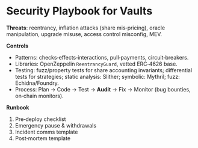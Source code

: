 # Security Playbook for Vaults

**Threats**: reentrancy, inflation attacks (share mis‑pricing), oracle manipulation, upgrade misuse, access control misconfig, MEV.

**Controls**
- Patterns: checks‑effects‑interactions, pull‑payments, circuit‑breakers.
- Libraries: OpenZeppelin `ReentrancyGuard`, vetted ERC‑4626 base.
- Testing: fuzz/property tests for share accounting invariants; differential tests for strategies; static analysis: Slither; symbolic: Mythril; fuzz: Echidna/Foundry.
- Process: Plan → Code → Test → **Audit** → Fix → Monitor (bug bounties, on‑chain monitors).

**Runbook**
1) Pre‑deploy checklist
2) Emergency pause & withdrawals
3) Incident comms template
4) Post‑mortem template
